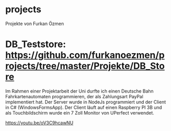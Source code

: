 # projects
Projekte von Furkan Özmen

# DB_Teststore: https://github.com/furkanoezmen/projects/tree/master/Projekte/DB_Store
Im Rahmen einer Projektarbeit der Uni durfte ich einen Deutsche Bahn Fahrkartenautomaten programmieren,
der als Zahlungsart PayPal implementiert hat. Der Server wurde in NodeJs programmiert und der Client in 
C# (WindowsFormsApp). Der Client läuft auf einen Raspberry PI 3B und als Touchbildschirm wurde ein 7 Zoll 
Monitor von UPerfect verwendet.

https://youtu.be/oV3C9hcawNU
